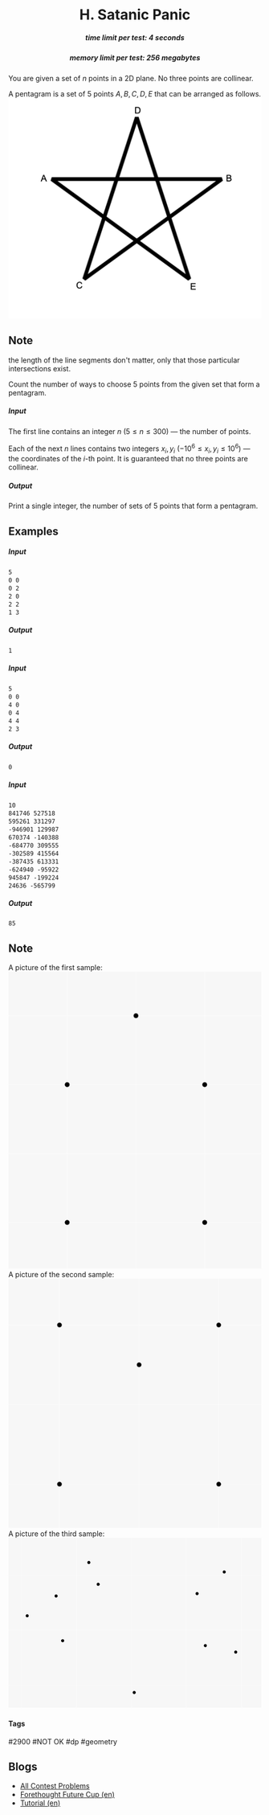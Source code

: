 <h1 style='text-align: center;'> H. Satanic Panic</h1>

<h5 style='text-align: center;'>time limit per test: 4 seconds</h5>
<h5 style='text-align: center;'>memory limit per test: 256 megabytes</h5>

You are given a set of $n$ points in a 2D plane. No three points are collinear.

A pentagram is a set of $5$ points $A,B,C,D,E$ that can be arranged as follows. ![](images/e4b1e7a9a1b3cd694fb60d18d1ce59079d3b3d82.png) 
## Note

 the length of the line segments don't matter, only that those particular intersections exist.

Count the number of ways to choose $5$ points from the given set that form a pentagram.

##### Input

The first line contains an integer $n$ ($5 \leq n \leq 300$) — the number of points.

Each of the next $n$ lines contains two integers $x_i, y_i$ ($-10^6 \leq x_i,y_i \leq 10^6$) — the coordinates of the $i$-th point. It is guaranteed that no three points are collinear.

##### Output

Print a single integer, the number of sets of $5$ points that form a pentagram.

## Examples

##### Input


```text
5
0 0
0 2
2 0
2 2
1 3
```
##### Output


```text
1
```
##### Input


```text
5
0 0
4 0
0 4
4 4
2 3
```
##### Output


```text
0
```
##### Input


```text
10
841746 527518
595261 331297
-946901 129987
670374 -140388
-684770 309555
-302589 415564
-387435 613331
-624940 -95922
945847 -199224
24636 -565799
```
##### Output


```text
85
```
## Note

A picture of the first sample: ![](images/f6177749dd86c7199a41151099c391b55bad3331.png) A picture of the second sample: ![](images/562347249b3458e1b89ec0568845470855ecfddc.png) A picture of the third sample: ![](images/ff8d65edad1442ca7988402631ba86247cfe35b4.png)



#### Tags 

#2900 #NOT OK #dp #geometry 

## Blogs
- [All Contest Problems](../Forethought_Future_Cup_-_Elimination_Round.md)
- [Forethought Future Cup (en)](../blogs/Forethought_Future_Cup_(en).md)
- [Tutorial (en)](../blogs/Tutorial_(en).md)
